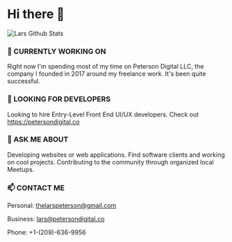 # Hi there 👋

![Lars Github Stats](https://github-readme-stats.vercel.app/api?username=larspeterson&count_private=true&show_icons=true&theme=radical)

### 🔭 CURRENTLY WORKING ON

Right now I'm spending most of my time on Peterson Digital LLC, the company I founded in 2017 around my freelance work. It's been quite successful.

### 🤔 LOOKING FOR DEVELOPERS

Looking to hire Entry-Level Front End UI/UX developers. Check out https://petersondigital.co

### 💬 ASK ME ABOUT

Developing websites or web applications. Find software clients and working on cool projects. Contributing to the community through organized local Meetups.

### 📫 CONTACT ME

Personal: thelarspeterson@gmail.com

Business: lars@petersondigital.co

Phone: +1-(209)-636-9956

